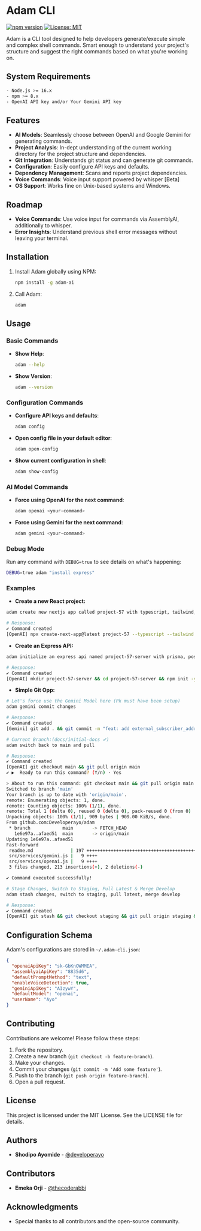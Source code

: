 # Adam CLI

[![npm version](https://badge.fury.io/js/adam-ai.svg)](https://badge.fury.io/js/adam-ai)
[![License: MIT](https://img.shields.io/badge/License-MIT-yellow.svg)](https://opensource.org/licenses/MIT)

Adam is a CLI tool designed to help developers generate/execute simple and complex shell commands. Smart enough to understand your project's structure and suggest the right commands based on what you're working on.

## System Requirements

```sh
- Node.js >= 16.x
- npm >= 8.x
- OpenAI API key and/or Your Gemini API key
```

## Features

- **AI Models**: Seamlessly choose between OpenAI and Google Gemini for generating commands.
- **Project Analysis**: In-dept understanding of the current working directory for the project structure and dependencies.
- **Git Integration**: Understands git status and can generate git commands.
- **Configuration**: Easily configure API keys and defaults.
- **Dependency Management**: Scans and reports project dependencies.
- **Voice Commands**: Voice input support powered by whisper [Beta]
- **OS Support**: Works fine on Unix-based systems and Windows.

## Roadmap

- **Voice Commands**: Use voice input for commands via AssemblyAI, additionally to whisper.
- **Error Insights**: Understand previous shell error messages without leaving your terminal.

## Installation

1. Install Adam globally using NPM:

   ```sh
   npm install -g adam-ai
   ```

2. Call Adam:

   ```sh
   adam
   ```

## Usage

### Basic Commands

- **Show Help**:

  ```sh
  adam --help
  ```

- **Show Version**:

  ```sh
  adam --version
  ```

### Configuration Commands

- **Configure API keys and defaults**:

  ```sh
  adam config
  ```

- **Open config file in your default editor**:

  ```sh
  adam open-config
  ```

- **Show current configuration in shell**:

  ```sh
  adam show-config
  ```

### AI Model Commands

- **Force using OpenAI for the next command**:

  ```sh
  adam openai <your-command>
  ```

- **Force using Gemini for the next command**:

  ```sh
  adam gemini <your-command>
  ```

### Debug Mode

Run any command with `DEBUG=true` to see details on what's happening:

```sh
DEBUG=true adam "install express"
```

### Examples

- **Create a new React project:**

```sh
adam create new nextjs app called project-57 with typescript, tailwind, and trpc
```

```sh
# Response:
✔ Command created
[OpenAI] npx create-next-app@latest project-57 --typescript --tailwind --eslint --src-dir --use-npm && cd project-57 && npm install @trpc/server @trpc/client
```

- **Create an Express API:**

```sh
adam initialize an express api named project-57-server with prisma, postgresql, and basic auth setup
```

```sh
# Response:
✔ Command created
[OpenAI] mkdir project-57-server && cd project-57-server && npm init -y && npm install express prisma @prisma/client pg bcrypt jsonwebtoken && npx prisma init && touch .env && echo "DATABASE_URL=postgresql://user:password@localhost:5432/mydb" >> .env && touch app.js routes/auth.js controllers/authController.js middlewares/authMiddleware.js && mkdir models && touch models/user.js
```

- **Simple Git Opp:**

```sh
# Let's force use the Gemini Model here (Pk must have been setup)
adam gemini commit changes
```

```sh
# Response:
✔ Command created
[Gemini] git add . && git commit -m "feat: add external_subscriber_addr to config and update run.sh for cleanup support"
```

```sh
# Current Branch:(docs/initial-docs ✔)
adam switch back to main and pull
```

```sh
# Response:
✔ Command created
[OpenAI] git checkout main && git pull origin main
✔ ▶️  Ready to run this command? (Y/n) · Yes

> About to run this command: git checkout main && git pull origin main
Switched to branch 'main'
Your branch is up to date with 'origin/main'.
remote: Enumerating objects: 1, done.
remote: Counting objects: 100% (1/1), done.
remote: Total 1 (delta 0), reused 0 (delta 0), pack-reused 0 (from 0)
Unpacking objects: 100% (1/1), 909 bytes | 909.00 KiB/s, done.
From github.com:Developerayo/adam
 * branch            main       -> FETCH_HEAD
   1e6e97a..afaed51  main       -> origin/main
Updating 1e6e97a..afaed51
Fast-forward
 readme.md              | 197 ++++++++++++++++++++++++++++++++++++++++++++++++++++++++++++++++++++++++++++-
 src/services/gemini.js |   9 ++++
 src/services/openai.js |   9 ++++
 3 files changed, 213 insertions(+), 2 deletions(-)

✔ Command executed successfully!
```

```sh
# Stage Changes, Switch to Staging, Pull Latest & Merge Develop
adam stash changes, switch to staging, pull latest, merge develop
```

```sh
# Response:
✔ Command created
[OpenAI] git stash && git checkout staging && git pull origin staging && git merge develop
```

## Configuration Schema

Adam's configurations are stored in `~/.adam-cli.json`:

```json
{
  "openaiApiKey": "sk-GbKnOWMMEA",
  "assemblyaiApiKey": "8835d6",
  "defaultPromptMethod": "text",
  "enableVoiceDetection": true,
  "geminiApiKey": "AIzywY",
  "defaultModel": "openai",
  "userName": "Ayo"
}
```

## Contributing

Contributions are welcome! Please follow these steps:

1. Fork the repository.
2. Create a new branch (`git checkout -b feature-branch`).
3. Make your changes.
4. Commit your changes (`git commit -m 'Add some feature'`).
5. Push to the branch (`git push origin feature-branch`).
6. Open a pull request.

## License

This project is licensed under the MIT License. See the LICENSE file for details.

## Authors

- **Shodipo Ayomide** - [@developerayo](https://x.com/developerayo)

## Contributors

- **Emeka Orji** - [@thecoderabbi](https://x.com/thecoderabbi)

## Acknowledgments

- Special thanks to all contributors and the open-source community.
